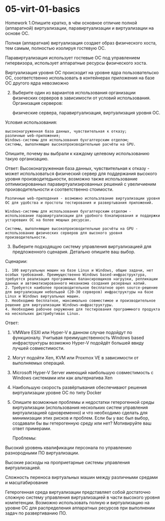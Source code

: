# 05-virt-01-basics
Homework
1.Опишите кратко, в чём основное отличие полной (аппаратной) виртуализации, паравиртуализации и виртуализации на основе ОС.
 
 Полная (аппаратная) виртуализация создает образ физического хоста, тем самым, полностью изолируя гостевую ОС.

 Паравиртуализация использует гостевые ОС под управлением гипервизора, использует аппаратные ресурсы физического хоста.
 
 Виртуализация уровня ОС происходит на уровне ядра пользовательско ОС, соответственно использовать в контейнерах приложения на базе ОС другого ядра невозможно

2. Выберите один из вариантов использования организации физических серверов в зависимости от условий использования.
   Организация серверов:

    физические сервера,
    паравиртуализация,
    виртуализация уровня ОС.

Условия использования:

    высоконагруженная база данных, чувствительная к отказу;
    различные web-приложения;
    Windows-системы для использования бухгалтерским отделом;
    системы, выполняющие высокопроизводительные расчёты на GPU.

Опишите, почему вы выбрали к каждому целевому использованию такую организацию.

Ответ:
    Высоконагруженная база данных, чувствительная к отказу - может использоваться физический сервер для поддержания высокого уровня производитедьности, возможно также использование оптимизированных паравиртуализированных решений с увеличиеним производительности и соответственно стоимости.

    Различные web-прилодения - возможно использлвание виртуализации уровня ОС для удобства и простоты тестирования и развертывания приложений.

    Windows-системы для использования бухгалтерским отделом - использование паравиртуализации для удобного бэкапирования и поддержки устаревших ОС на более мощных ресурсах.

    Системы, выполняющие высокопроизводительные расчёты на GPU - использование физических серверов для высокого уровня производительности.

  3. Выберите подходящую систему управления виртуализацией для предложенного сценария. Детально опишите ваш выбор.

Сценарии:

    1. 100 виртуальных машин на базе Linux и Windows, общие задачи, нет особых требований. Преимущественно Windows based-инфраструктура, требуется реализация программных балансировщиков нагрузки, репликации данных и автоматизированного механизма создания резервных копий.
    2. Требуется наиболее производительное бесплатное open source-решение для виртуализации небольшой (20-30 серверов) инфраструктуры на базе Linux и Windows виртуальных машин.
    3. Необходимо бесплатное, максимально совместимое и производительное решение для виртуализации Windows-инфраструктуры.
    4. Необходимо рабочее окружение для тестирования программного продукта на нескольких дистрибутивах Linux.

Ответ:

1. VMWare ESXI или Hyper-V в данном случае подойдут по функционалу. Учитывая преимущественность Windows based инфраструктуры возможно Hyper-V подойдёт большей ввиду лучшей совместимости.


2. Могут подойти Xen, KVM или Proxmox VE в зависимости от выполняемых операций.


3. Microsoft Hyper-V Server имеющий наибольшую совместимость с Windows системами или как альтернатива Xen


4. Наибольшую скорость развёртывания обеспечивают решения виртуализации уровне ОС по типу Docker

  4. Опишите возможные проблемы и недостатки гетерогенной среды виртуализации (использования нескольких систем управления виртуализацией одновременно) и что необходимо сделать для минимизации этих рисков и проблем. Если бы у вас был выбор, создавали бы вы гетерогенную среду или нет? Мотивируйте ваш ответ примерами.

     Проблемы:

Высокий уровень квалификации персонала по управлению разнородными ПО виртуализации.



Высокие расходы на проприетарные системы управления виртуализацией.


Сложность переноса виртуальных машин между различными средами и масштабирование

Гетерогенная среда виртуализации представляет собой достаточно сложную систему управления виртуализацией в части высокого уровня компетенции.
Возможно использовать полную и виртуализацию на уровне ОС для распределения аппаратных ресурсов при выполнении задач по развертиванию ПО.


